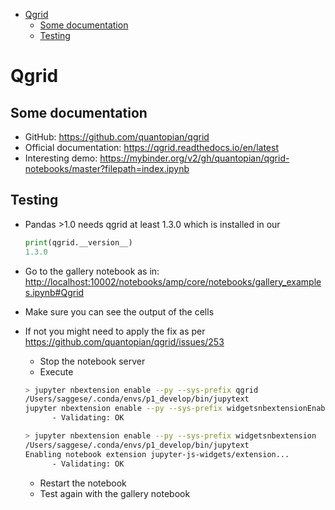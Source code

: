 <!--ts-->
   * [Qgrid](#qgrid)
      * [Some documentation](#some-documentation)
      * [Testing](#testing)



<!--te-->
# Qgrid

## Some documentation

- GitHub: <https://github.com/quantopian/qgrid>
- Official documentation: <https://qgrid.readthedocs.io/en/latest>
- Interesting demo:
  <https://mybinder.org/v2/gh/quantopian/qgrid-notebooks/master?filepath=index.ipynb>

## Testing

- Pandas >1.0 needs qgrid at least 1.3.0 which is installed in our

  ```python
  print(qgrid.__version__)
  1.3.0
  ```

- Go to the gallery notebook as in:
  <http://localhost:10002/notebooks/amp/core/notebooks/gallery_examples.ipynb#Qgrid>

- Make sure you can see the output of the cells

- If not you might need to apply the fix as per
  <https://github.com/quantopian/qgrid/issues/253>
  - Stop the notebook server
  - Execute

  ```bash
  > jupyter nbextension enable --py --sys-prefix qgrid
  /Users/saggese/.conda/envs/p1_develop/bin/jupytext
  jupyter nbextension enable --py --sys-prefix widgetsnbextensionEnabling notebook extension qgrid/extension...
        - Validating: OK

  > jupyter nbextension enable --py --sys-prefix widgetsnbextension
  /Users/saggese/.conda/envs/p1_develop/bin/jupytext
  Enabling notebook extension jupyter-js-widgets/extension...
        - Validating: OK
  ```
  - Restart the notebook
  - Test again with the gallery notebook
